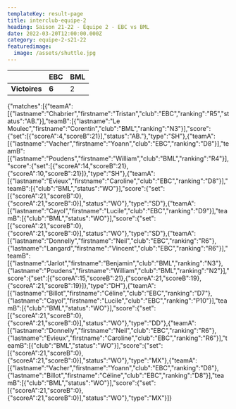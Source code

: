 ```yaml
---
templateKey: result-page
title: interclub-equipe-2
heading: Saison 21-22 - Équipe 2 - EBC vs BML
date: 2022-03-20T12:00:00.000Z
category: equipe-2-s21-22
featuredimage:
  image: /assets/shuttle.jpg
---
```

|               | EBC   | BML |
| ------------- | ----- | --- |
| **Victoires** | **6** | 2   |

<scoreboard>{"matches":[{"teamA":[{"lastname":"Chabrier","firstname":"Tristan","club":"EBC","ranking":"R5","status":"AB."}],"teamB":[{"lastname":"Le Moulec","firstname":"Corentin","club":"BML","ranking":"N3"}],"score":{"set":[{"scoreA":4,"scoreB":21}],"status":"AB."},"type":"SH"},{"teamA":[{"lastname":"Vacher","firstname":"Yoann","club":"EBC","ranking":"D8"}],"teamB":[{"lastname":"Poudens","firstname":"William","club":"BML","ranking":"R4"}],"score":{"set":[{"scoreA":14,"scoreB":21},{"scoreA":10,"scoreB":21}]},"type":"SH"},{"teamA":[{"lastname":"Evieux","firstname":"Caroline","club":"EBC","ranking":"D8"}],"teamB":[{"club":"BML","status":"WO"}],"score":{"set":[{"scoreA":21,"scoreB":0},{"scoreA":21,"scoreB":0}],"status":"WO"},"type":"SD"},{"teamA":[{"lastname":"Cayol","firstname":"Lucile","club":"EBC","ranking":"D9"}],"teamB":[{"club":"BML","status":"WO"}],"score":{"set":[{"scoreA":21,"scoreB":0},{"scoreA":21,"scoreB":0}],"status":"WO"},"type":"SD"},{"teamA":[{"lastname":"Donnelly","firstname":"Neil","club":"EBC","ranking":"R6"},{"lastname":"Langard","firstname":"Vincent","club":"EBC","ranking":"R6"}],"teamB":[{"lastname":"Jarlot","firstname":"Benjamin","club":"BML","ranking":"N3"},{"lastname":"Poudens","firstname":"William","club":"BML","ranking":"N2"}],"score":{"set":[{"scoreA":15,"scoreB":21},{"scoreA":21,"scoreB":19},{"scoreA":21,"scoreB":19}]},"type":"DH"},{"teamA":[{"lastname":"Billot","firstname":"Céline","club":"EBC","ranking":"D7"},{"lastname":"Cayol","firstname":"Lucile","club":"EBC","ranking":"P10"}],"teamB":[{"club":"BML","status":"WO"}],"score":{"set":[{"scoreA":21,"scoreB":0},{"scoreA":21,"scoreB":0}],"status":"WO"},"type":"DD"},{"teamA":[{"lastname":"Donnelly","firstname":"Neil","club":"EBC","ranking":"R6"},{"lastname":"Evieux","firstname":"Caroline","club":"EBC","ranking":"R6"}],"teamB":[{"club":"BML","status":"WO"}],"score":{"set":[{"scoreA":21,"scoreB":0},{"scoreA":21,"scoreB":0}],"status":"WO"},"type":"MX"},{"teamA":[{"lastname":"Vacher","firstname":"Yoann","club":"EBC","ranking":"D8"},{"lastname":"Billot","firstname":"Céline","club":"EBC","ranking":"D8"}],"teamB":[{"club":"BML","status":"WO"}],"score":{"set":[{"scoreA":21,"scoreB":0},{"scoreA":21,"scoreB":0}],"status":"WO"},"type":"MX"}]}</scoreboard>